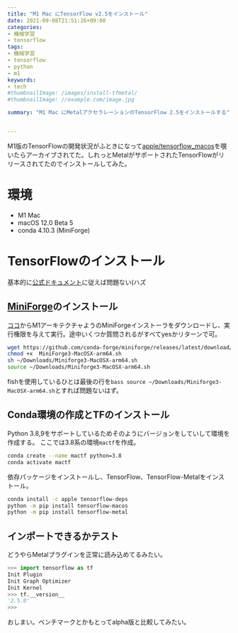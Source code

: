 ```yaml
---
title: "M1 Mac にTensorFlow v2.5をインストール"
date: 2021-09-08T21:51:26+09:00
categories:
- 機械学習
- tensorflow
tags:
- 機械学習
- tensorflow
- python
- m1
keywords:
- tech
#thumbnailImage: /images/install-tfmetal/
#thumbnailImage: //example.com/image.jpg

summary: "M1 Mac にMetalアクセラレーションのTensorFlow 2.5をインストールする"


---
```

M1版のTensorFlowの開発状況がふときになって[apple/tensorflow_macos](https://github.com/apple/tensorflow_macos)を覗いたらアーカイブされてた。しれっとMetalがサポートされたTensorFlowがリリースされてたのでインストールしてみた。

<!--toc-->

# 環境
- M1 Mac
- macOS 12.0 Beta 5
- conda 4.10.3 (MiniForge) 

# TensorFlowのインストール
基本的に[公式ドキュメント](https://developer.apple.com/metal/tensorflow-plugin/)に従えば問題ない(ハズ

## [MiniForge](https://github.com/conda-forge/miniforge)のインストール
[ココ](https://github.com/conda-forge/miniforge/releases/latest/download/Miniforge3-MacOSX-arm64.sh)からM1アーキテクチャようのMiniForgeインストーラをダウンロードし、実行権限を与えて実行。途中いくつか質問されるがすべてyesかリターンで可。

```bash
wget https://github.com/conda-forge/miniforge/releases/latest/download/Miniforge3-MacOSX-arm64.sh
chmod +x  MiniForge3-MacOSX-arm64.sh
sh ~/Downloads/Miniforge3-MacOSX-arm64.sh
source ~/Downloads/Miniforge3-MacOSX-arm64.sh
```

fishを使用しているひとは最後の行を`bass source ~/Downloads/Miniforge3-MacOSX-arm64.sh`とすれば問題ないはず。


## Conda環境の作成とTFのインストール

Python 3.8,9をサポートしているためそのようにバージョンをしていして環境を作成する。 ここでは3.8系の環境`mactf`を作成。

```bash
conda create --name mactf python=3.8
conda activate mactf
```

依存パッケージをインストールし、TensorFlow、TensorFlow-Metalをインストール。
```bash
conda install -c apple tensorflow-deps
python -m pip install tensorflow-macos
python -m pip install tensorflow-metal
```
## インポートできるかテスト
どうやらMetalプラグインを正常に読み込めてるみたい。

```python
>>> import tensorflow as tf
Init Plugin
Init Graph Optimizer
Init Kernel
>>> tf.__version__
'2.5.0'
>>>
```

おしまい。ベンチマークとかもとってalpha版と比較してみたい。













